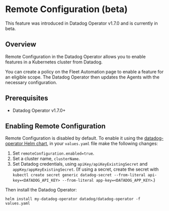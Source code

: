 # Remote Configuration (beta)

This feature was introduced in Datadog Operator v1.7.0 and is currently in beta.

## Overview

Remote Configuration in the Datadog Operator allows you to enable features in a Kubernetes cluster from Datadog.

You can create a policy on the Fleet Automation page to enable a feature for an eligible scope. The Datadog Operator then updates the Agents with the necessary configuration.

## Prerequisites

* Datadog Operator v1.7.0+

## Enabling Remote Configuration

Remote Configuration is disabled by default. To enable it using the [datadog-operator Helm chart](https://github.com/DataDog/helm-charts/tree/main/charts/datadog-operator), in your `values.yaml` file make the following changes:

1. Set `remoteConfiguration.enabled=true`.
2. Set a cluster name, `clusterName`.
3. Set Datadog credentials, using `apiKey/apiKeyExistingSecret` and `appKey/appKeyExistingSecret`. (If using a secret, create the secret with
`kubectl create secret generic datadog-secret --from-literal api-key=<DATADOG_API_KEY> --from-literal app-key=<DATADOG_APP_KEY>`.)

Then install the Datadog Operator:

```shell
helm install my-datadog-operator datadog/datadog-operator -f values.yaml
```
